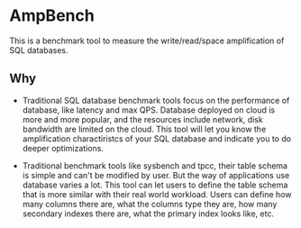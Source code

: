 # AmpBench

This is a benchmark tool to measure the write/read/space amplification of SQL databases.

## Why
- Traditional SQL database benchmark tools focus on the performance of database, 
like latency and max QPS. Database deployed on cloud is more and more popular, 
and the resources include network, disk bandwidth are limited on the cloud. This
tool will let you know the amplification charactiristcs of your SQL database 
and indicate you to do deeper optimizations.

- Traditional benchmark tools like sysbench and tpcc, their table schema is simple 
and can't be modified by user. But the way of applications use database varies a 
lot. This tool can let users to define the table schema that is more similar with 
their real world workload. Users can define how many columns there are, what the 
columns type they are, how many secondary indexes there are, what the primary index
looks like, etc.

